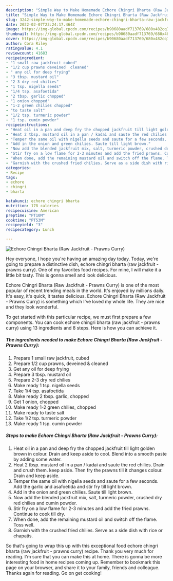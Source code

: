```yaml
---
description: "Simple Way to Make Homemade Echore Chingri Bharta (Raw Jackfruit - Prawns Curry)"
title: "Simple Way to Make Homemade Echore Chingri Bharta (Raw Jackfruit - Prawns Curry)"
slug: 3242-simple-way-to-make-homemade-echore-chingri-bharta-raw-jackfruit-prawns-curry
date: 2022-02-07T23:24:17.464Z
image: https://img-global.cpcdn.com/recipes/b90680aadf713769/680x482cq70/echore-chingri-bharta-raw-jackfruit-prawns-curry-recipe-main-photo.jpg
thumbnail: https://img-global.cpcdn.com/recipes/b90680aadf713769/680x482cq70/echore-chingri-bharta-raw-jackfruit-prawns-curry-recipe-main-photo.jpg
cover: https://img-global.cpcdn.com/recipes/b90680aadf713769/680x482cq70/echore-chingri-bharta-raw-jackfruit-prawns-curry-recipe-main-photo.jpg
author: Cora Riley
ratingvalue: 4.1
reviewcount: 41683
recipeingredient:
- "1 small raw jackfruit cubed"
- "1/2 cup prawns deveined  cleaned"
- " any oil for deep frying"
- "3 tbsp. mustard oil"
- "2-3 dry red chilies"
- "1 tsp. nigella seeds"
- "1/4 tsp. asafoetida"
- "2 tbsp. garlic chopped"
- "1 onion chopped"
- "1-2 green chilies chopped"
- "to taste salt"
- "1/2 tsp. turmeric powder"
- "1 tsp. cumin powder"
recipeinstructions:
- "Heat oil in a pan and deep fry the chopped jackfruit till light golden brown in colour. Drain and keep aside to cool. Blend into a smooth paste by adding some water."
- "Heat 2 tbsp. mustard oil in a pan / kadai and saute the red chilies. Drain and crush them. keep aside. Then fry the prawns till it changes colour. Drain and keep aside."
- "Temper the same oil with nigella seeds and saute for a few seconds. Add the garlic and asafoetida and stir fry till light brown."
- "Add in the onion and green chilies. Saute till light brown."
- "Now add the blended jackfruit mix, salt, turmeric powder, crushed dry red chilies and cumin powder."
- "Stir fry on a low flame for 2-3 minutes and add the fried prawns. Continue to cook till dry."
- "When done, add the remaining mustard oil and switch off the flame. Toss well."
- "Garnish with the crushed fried chilies. Serve as a side dish with rice or chapatis."
categories:
- Recipe
tags:
- echore
- chingri
- bharta

katakunci: echore chingri bharta 
nutrition: 178 calories
recipecuisine: American
preptime: "PT10M"
cooktime: "PT53M"
recipeyield: "3"
recipecategory: Lunch

---
```



![Echore Chingri Bharta (Raw Jackfruit - Prawns Curry)](https://img-global.cpcdn.com/recipes/b90680aadf713769/680x482cq70/echore-chingri-bharta-raw-jackfruit-prawns-curry-recipe-main-photo.jpg)

Hey everyone, I hope you're having an amazing day today. Today, we're going to prepare a distinctive dish, echore chingri bharta (raw jackfruit - prawns curry). One of my favorites food recipes. For mine, I will make it a little bit tasty. This is gonna smell and look delicious.



Echore Chingri Bharta (Raw Jackfruit - Prawns Curry) is one of the most popular of recent trending meals in the world. It's enjoyed by millions daily. It's easy, it's quick, it tastes delicious. Echore Chingri Bharta (Raw Jackfruit - Prawns Curry) is something which I've loved my whole life. They are nice and they look wonderful.


To get started with this particular recipe, we must first prepare a few components. You can cook echore chingri bharta (raw jackfruit - prawns curry) using 13 ingredients and 8 steps. Here is how you can achieve it.

<!--inarticleads1-->

##### The ingredients needed to make Echore Chingri Bharta (Raw Jackfruit - Prawns Curry):

1. Prepare 1 small raw jackfruit, cubed
1. Prepare 1/2 cup prawns, deveined &amp; cleaned
1. Get  any oil for deep frying
1. Prepare 3 tbsp. mustard oil
1. Prepare 2-3 dry red chilies
1. Make ready 1 tsp. nigella seeds
1. Take 1/4 tsp. asafoetida
1. Make ready 2 tbsp. garlic, chopped
1. Get 1 onion, chopped
1. Make ready 1-2 green chilies, chopped
1. Make ready to taste salt
1. Take 1/2 tsp. turmeric powder
1. Make ready 1 tsp. cumin powder




<!--inarticleads2-->

##### Steps to make Echore Chingri Bharta (Raw Jackfruit - Prawns Curry):

1. Heat oil in a pan and deep fry the chopped jackfruit till light golden brown in colour. Drain and keep aside to cool. Blend into a smooth paste by adding some water.
1. Heat 2 tbsp. mustard oil in a pan / kadai and saute the red chilies. Drain and crush them. keep aside. Then fry the prawns till it changes colour. Drain and keep aside.
1. Temper the same oil with nigella seeds and saute for a few seconds. Add the garlic and asafoetida and stir fry till light brown.
1. Add in the onion and green chilies. Saute till light brown.
1. Now add the blended jackfruit mix, salt, turmeric powder, crushed dry red chilies and cumin powder.
1. Stir fry on a low flame for 2-3 minutes and add the fried prawns. Continue to cook till dry.
1. When done, add the remaining mustard oil and switch off the flame. Toss well.
1. Garnish with the crushed fried chilies. Serve as a side dish with rice or chapatis.




So that's going to wrap this up with this exceptional food echore chingri bharta (raw jackfruit - prawns curry) recipe. Thank you very much for reading. I'm sure that you can make this at home. There is gonna be more interesting food in home recipes coming up. Remember to bookmark this page on your browser, and share it to your family, friends and colleague. Thanks again for reading. Go on get cooking!
